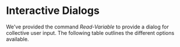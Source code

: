# Interactive Dialogs

We've provided the command *Read-Variable* to provide a dialog for collective user input. The following table outlines the different options available.


